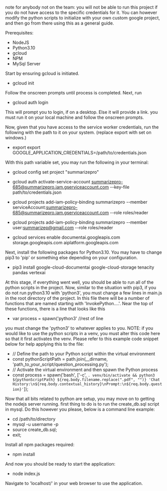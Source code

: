 note for anybody not on the team: you will not be able to run this project if you do not have access to the specific credentials for it. You can however modify the python scripts to initialize with your own custom google project, and then go from there using this as a general guide.

Prerequisites:

- NodeJS
- Python3.10
- gcloud
- NPM
- MySql Server


Start by ensuring gcloud is initiated.
- gcloud init

Follow the onscreen prompts until process is completed.
Next, run

- gcloud auth login

This will prompt you to login, if on a desktop. Else it will provide a link. you must run it on your local machine and follow the onscreen prompts.

Now, given that you have access to the service worker credentials, run the following with the path to it on your system. (replace export with set on windows.)

- export export GOOGLE_APPLICATION_CREDENTIALS=/path/to/credentials.json

With this path variable set, you may run the following in your terminal:

- gcloud config set project "summarizepro"

- gcloud auth activate-service-account summarizepro-685@summarizepro.iam.gserviceaccount.com --key-file path/to/credentials.json

- gcloud projects add-iam-policy-binding summarizepro --member serviceAccount:summarizepro-685@summarizepro.iam.gserviceaccount.com --role roles/reader

- gcloud projects add-iam-policy-binding summarizepro --member user:summarizep@gmail.com --role roles/reader

- gcloud services enable documentai.googleapis.com storage.googleapis.com aiplatform.googleapis.com

Next, install the following packages for Python3.10. You may have to change pip3 to 'pip' or something else depending on your configuration.

- pip3 install google-cloud-documentai google-cloud-storage tenacity pandas vertexai

At this stage, if everything went well, you should be able to run all of the python scripts in the project.
Now, similar to the situation with pip3, if you do not run python3.10 with 'python3', you must change a few lines in main.js in the root directory of the project. In this file there will be a number of functions that are named starting with 'InvokePython....'. Near the top of these functions, there is a line that looks like this

- var process = spawn('python3' //rest of line

you must change the 'python3' to whatever applies to you. NOTE: if you would like to use the python scripts in a venv, you must alter this code here so that it first activates the venv. Please refer to this example code snippet below for help applying this to the file:

- // Define the path to your Python script within the virtual environment
- const pythonScriptPath = path.join(__dirname, 'path_to_your_script/question_processing.py');
- // Activate the virtual environment and then spawn the Python process
- const process = spawn('bash', ['-c', `. venv/bin/activate && python3 ${pythonScriptPath} ${req.body.filename.replace(".pdf", "")} 'Chat History:\n${req.body.contextual_history}\nPrompt:\n${req.body.question}'`]);

Now that all bits related to python are setup, you may move on to getting the nodejs server running. first thing to do is to run the create_db.sql script in mysql. Do this however you please, below is a command line example:

- cd /path/to/directory
- mysql -u username -p
- source create_db.sql;
- exit;

Install all npm packages required:

- npm install

And now you should be ready to start the application:

- node index.js

Navigate to 'localhost/' in your web browser to use the application.